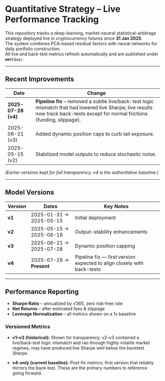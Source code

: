 # Quantitative Strategy – Live Performance Tracking


This repository tracks a deep-learning, market-neutral statistical-arbitrage strategy deployed live in cryptocurrency futures since **31 Jan 2025**.  
The system combines PCA-based residual factors with neural networks for daily portfolio construction.  
All live and back-test metrics refresh automatically and are published under **`metrics/`**.

---

## Recent Improvements

| Date        | Change |
|-------------|--------|
| **2025-07-28 (v4)** | **Pipeline fix** – removed a subtle live/back-test logic mismatch that had lowered live Sharpe; live results now track back-tests except for normal frictions (funding, slippage). |
| 2025-06-21 (v3) | Added dynamic position caps to curb tail exposure. |
| 2025-05-15 (v2) | Stabilized model outputs to reduce stochastic noise. |

*(Earlier versions kept for full transparency; v4 is the authoritative baseline.)*

---

## Model Versions

| Version | Dates | Key Notes |
|---------|-------|-----------|
| **v1** | 2025-01-31 → 2025-05-15 | Initial deployment |
| **v2** | 2025-05-15 → 2025-06-18 | Output-stability enhancements |
| **v3** | 2025-06-21 → 2025-07-28 | Dynamic position capping |
| **v4** | 2025-07-28 → **Present** | Pipeline fix — first version expected to align closely with back-tests |

---

## Performance Reporting

* **Sharpe Ratio** – annualized by √365, zero risk-free rate  
* **Net Returns** – after estimated fees & slippage  
* **Leverage Normalization** – all metrics shown on a 1x baseline

### Versioned Metrics

- **v1–v3 (historical):** Shown for transparency. v2–v3 contained a live/back-test logic mismatch and ran through highly volatile market regimes, may have produced live Sharpe well below the backtest Sharpe.  

- **v4-only (current baseline):** Post-fix metrics; first version that reliably mirrors the back-test. These are the primary numbers to reference going forward.

<!---->
<!---->
<!---->
<!--# Quantitative Strategy – Live Performance Tracking-->
<!---->
<!---->
<!--This repository documents a deep learning–based, market-neutral statistical arbitrage strategy deployed live in the cryptocurrency futures market since **January 31, 2025**. The strategy is rebalanced once per day, with all performance metrics and visualizations automatically refreshed on a daily basis.-->
<!---->
<!--The core architecture combines **statistical factors-based residual construction** with deep neural networks to capture temporal patterns for portfolio construction.-->
<!---->
<!--All live and backtest-related metrics and plots are located in the `metrics` directory.-->
<!---->
<!------->
<!---->
<!--## Model Versions-->
<!---->
<!--| Version | Dates                      | Notes                                                                 |-->
<!--| ------- | -------------------------- | --------------------------------------------------------------------- |-->
<!--| **v1**  | 2025-01-31 → 2025-05-15     | Initial deployment using residual-based signals and DL prediction head |-->
<!--| **v2**  | 2025-05-15 → 2025-06-18     | Integrated model ensembling to improve stability |-->
<!--| **v3**  | 2025-06-21 → 2025-07-28     | Introduced dynamic position capping to mitigate outlier exposure risks |-->
<!--| **v4**  | 2025-07-28 → Present        | Fixed a crucial implementation bug. Consequently, models v2 and v3 may have performed significantly worse than what backtest presented |-->
<!---->
<!------->
<!---->
<!--## Key Assumptions-->
<!---->
<!--- **Sharpe Ratio**  -->
<!--  Computed assuming a zero risk-free rate and annualized by $\sqrt{365}$.-->
<!---->
<!--- **Net Performance**  -->
<!--  All returns are reported net of transaction costs and slippage.-->
<!---->
<!--- **Leverage Normalization**  -->
<!--  Leverage may be adjusted; however, all reported performance metrics are normalized to a **zero-leverage** baseline for consistency and comparability.-->





<!------->
<!---->
<!---->
<!---->
<!--## Notable Observations-->
<!---->
<!--- **2025-05-31 – Tail Event**  -->
<!--  Incurred a **-6.07% daily loss** due to a short position in **LPTUSDT**, which experienced a sudden 100+% daily surge. An extreme move rarely seen even in historical stress periods, and not the level of daily loss observed during backtest.-->
<!---->
<!--- **2025-06-17 – Over-concentration**  -->
<!--  The strategy assigned an unusually high **26.6% weight** to **MAGICUSDT**.-->
<!--  - **Fix**: Introduced max weight constraint in v3 to control excessive exposures.  -->
<!---->
<!--- **2025-07-01 – Tail Event**  -->
<!--  Incurred a **-4.66% daily loss** due to a short position in **HFTUSDT**, which rose over 100% in a single day.-->
<!---->
<!------->
<!---->
<!--## Strategy Thoughts-->
<!---->
<!---->
<!--### 2025-05-->
<!---->
<!--- **Intraday vs. Daily Divergence**: Noted that two tokens with nearly identical current-day daily return signals often showed very different intraday PnL paths.-->
<!--  - Hypothesis: Incorporating intraday signals may improve robustness.-->
<!--- **Sudden Dumps**: Some small cap altcoins exhibited sharp dumps with no preceding pumps. Could be due to growing fear in the market.-->
<!---->
<!------->
<!---->
<!--### 2025-06-->
<!---->
<!--- **Possible Regime Shift**: Since April 2025, the market may have entered a new regime not seen during the backtest period.-->
<!--  - Following tariff announcements and geopolitical tensions, behavior seems to have become non-stationary. The frequent and sudden direction/sentiment reversals regime may not be ideal for the model.-->
<!---->
<!------->
